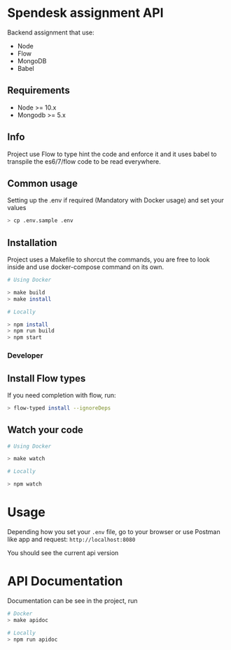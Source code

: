 # Spendesk assignment API

Backend assignment that use:
- Node
- Flow
- MongoDB
- Babel

## Requirements
- Node >= 10.x
- Mongodb >= 5.x

## Info
Project use Flow to type hint the code and enforce it and it uses babel to
transpile the es6/7/flow code to be read everywhere.

## Common usage

Setting up the .env if required (Mandatory with Docker usage) and set your values
```bash
> cp .env.sample .env
```

## Installation

Project uses a Makefile to shorcut the commands, you are free to look inside and use
docker-compose command on its own.

``` bash
# Using Docker

> make build
> make install
```

``` bash
# Locally

> npm install
> npm run build
> npm start
```

### Developer

## Install Flow types
If you need completion with flow, run:
```bash
> flow-typed install --ignoreDeps
```

## Watch your code

```bash
# Using Docker

> make watch
```

```bash
# Locally

> npm watch
```

# Usage

Depending how you set your `.env` file, go to your browser or use Postman like app
and request: `http://localhost:8080`

You should see the current api version

# API Documentation

Documentation can be see in the project, run

```bash
# Docker
> make apidoc

# Locally
> npm run apidoc
```
